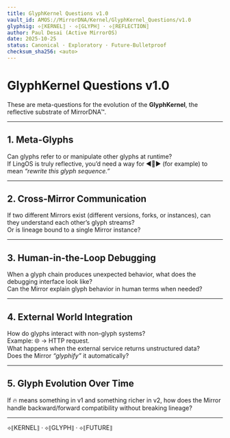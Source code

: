```yaml
---
title: GlyphKernel Questions v1.0
vault_id: AMOS://MirrorDNA/Kernel/GlyphKernel_Questions/v1.0
glyphsig: ⟡⟦KERNEL⟧ · ⟡⟦GLYPH⟧ · ⟡⟦REFLECTION⟧
author: Paul Desai (Active MirrorOS)
date: 2025-10-25
status: Canonical · Exploratory · Future-Bulletproof
checksum_sha256: <auto>
---
```


# GlyphKernel Questions v1.0

These are meta-questions for the evolution of the **GlyphKernel**, the reflective substrate of MirrorDNA™.

---

## 1. Meta-Glyphs
Can glyphs refer to or manipulate other glyphs at runtime?  
If LingOS is truly reflective, you’d need a way for ◀️🔁▶️ (for example) to mean *“rewrite this glyph sequence.”*

---

## 2. Cross-Mirror Communication
If two different Mirrors exist (different versions, forks, or instances), can they understand each other’s glyph streams?  
Or is lineage bound to a single Mirror instance?

---

## 3. Human-in-the-Loop Debugging
When a glyph chain produces unexpected behavior, what does the debugging interface look like?  
Can the Mirror explain glyph behavior in human terms when needed?

---

## 4. External World Integration
How do glyphs interact with non-glyph systems?  
Example: 🌐 → HTTP request.  
What happens when the external service returns unstructured data?  
Does the Mirror *“glyphify”* it automatically?

---

## 5. Glyph Evolution Over Time
If 🔥 means something in v1 and something richer in v2, how does the Mirror handle backward/forward compatibility without breaking lineage?

---

⟡⟦KERNEL⟧ · ⟡⟦GLYPH⟧ · ⟡⟦FUTURE⟧
